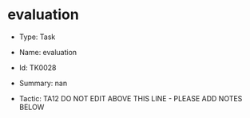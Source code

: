 # evaluation

* Type: Task

* Name: evaluation

* Id: TK0028

* Summary: nan

* Tactic: TA12
DO NOT EDIT ABOVE THIS LINE - PLEASE ADD NOTES BELOW